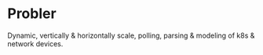 # Probler
Dynamic, vertically & horizontally scale,  polling, parsing & modeling of k8s & network devices.
